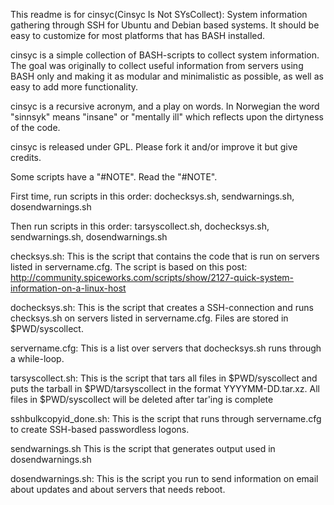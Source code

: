 This readme is for cinsyc(Cinsyc Is Not SYsCollect): System information gathering through SSH for Ubuntu and Debian based systems. It should be easy to customize for most platforms that has BASH installed.

cinsyc is a simple collection of BASH-scripts to collect system information. The goal was originally to collect useful information from servers using BASH only and making it as modular and minimalistic as possible, as well as easy to add more functionality.

cinsyc is a recursive acronym, and a play on words. In Norwegian the word "sinnsyk" means "insane" or "mentally ill" which reflects upon the dirtyness of the code.

cinsyc is released under GPL. Please fork it and/or improve it but give credits.

Some scripts have a "#NOTE". Read the "#NOTE".

First time, run scripts in this order: dochecksys.sh, sendwarnings.sh, dosendwarnings.sh 

Then run scripts in this order: tarsyscollect.sh, dochecksys.sh, sendwarnings.sh, dosendwarnings.sh


checksys.sh:
This is the script that contains the code that is run on servers listed in servername.cfg.
The script is based on this post: http://community.spiceworks.com/scripts/show/2127-quick-system-information-on-a-linux-host

dochecksys.sh:
This is the script that creates a SSH-connection and runs checksys.sh on servers listed in servername.cfg. Files are stored in $PWD/syscollect.

servername.cfg:
This is a list over servers that dochecksys.sh runs through a while-loop.

tarsyscollect.sh:
This is the script that tars all files in $PWD/syscollect and puts the tarball in $PWD/tarsyscollect in the format YYYYMM-DD.tar.xz. All files in $PWD/syscollect will be deleted after tar'ing is complete

sshbulkcopyid_done.sh:
This is the script that runs through servername.cfg to create SSH-based passwordless logons.

sendwarnings.sh
This is the script that generates output used in dosendwarnings.sh

dosendwarnings.sh:
This is the script you run to send information on email about updates and about servers that needs reboot.
